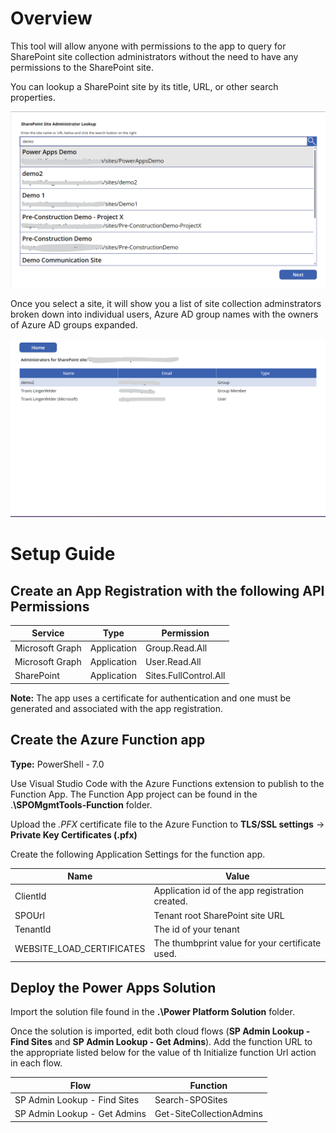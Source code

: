 # Overview

This tool will allow anyone with permissions to the app to query for SharePoint site collection administrators without the need to have any permissions to the SharePoint site.

You can lookup a SharePoint site by its title, URL, or other search properties.

![Search for a site](Find_site.png)

Once you select a site, it will show you a list of site collection adminstrators broken down into individual users, Azure AD group names with the owners of Azure AD groups expanded.

![List administrators](Site_admins.png)

# Setup Guide
## Create an App Registration with the following API Permissions

|Service|Type|Permission|
|---|---|---|
|Microsoft Graph|Application|Group.Read.All|
|Microsoft Graph|Application|User.Read.All|
|SharePoint|Application|Sites.FullControl.All|

**Note:** The app uses a certificate for authentication and one must be generated and associated with the app registration.

## Create the Azure Function app

**Type:** PowerShell - 7.0

Use Visual Studio Code with the Azure Functions extension to publish to the Function App. The Function App project can be found in the .**\SPOMgmtTools-Function** folder.

Upload the *.PFX* certificate file to the Azure Function to **TLS/SSL settings** -> **Private Key Certificates (.pfx)**

Create the following Application Settings for the function app.

|Name|Value|
|---|---|
|ClientId|Application id of the app registration created.|
|SPOUrl|Tenant root SharePoint site URL|
|TenantId|The id of your tenant|
|WEBSITE_LOAD_CERTIFICATES|The thumbprint value for your certificate used.|

## Deploy the Power Apps Solution

Import the solution file found in the **.\Power Platform Solution** folder.

Once the solution is imported, edit both cloud flows (**SP Admin Lookup - Find Sites** and **SP Admin Lookup - Get Admins**). Add the function URL to the appropriate listed below for the value of th Initialize function Url action in each flow.

|Flow|Function|
|---|---|
|SP Admin Lookup - Find Sites|Search-SPOSites|
|SP Admin Lookup - Get Admins|Get-SiteCollectionAdmins|